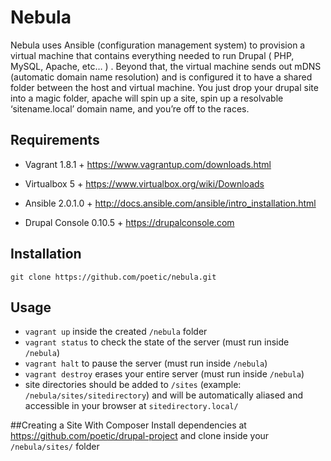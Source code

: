 # Nebula
Nebula uses Ansible (configuration management system) to provision a virtual machine that contains everything needed to run Drupal ( PHP, MySQL, Apache, etc… ) . Beyond that, the virtual machine sends out mDNS (automatic domain name resolution) and is configured it to have a shared folder between the host and virtual machine. You just drop your drupal site into a magic folder, apache will spin up a site, spin up a resolvable ‘sitename.local’ domain name, and you’re off to the races.

## Requirements

* Vagrant 1.8.1 +
https://www.vagrantup.com/downloads.html

* Virtualbox 5 +
https://www.virtualbox.org/wiki/Downloads

* Ansible 2.0.1.0 +
http://docs.ansible.com/ansible/intro_installation.html

* Drupal Console 0.10.5 +
https://drupalconsole.com

## Installation
`git clone https://github.com/poetic/nebula.git`

## Usage
* `vagrant up` inside the created `/nebula` folder
* `vagrant status` to check the state of the server (must run inside `/nebula`)
* `vagrant halt` to pause the server (must run inside `/nebula`)
* `vagrant destroy` erases your entire server (must run inside `/nebula`)
* site directories should be added to `/sites` (example: `/nebula/sites/sitedirectory`) and will be automatically aliased and accessible in your browser at `sitedirectory.local/`

##Creating a Site With Composer
Install dependencies at https://github.com/poetic/drupal-project and clone inside your `/nebula/sites/` folder

